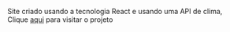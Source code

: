 Site criado usando a tecnologia React e usando uma API de clima,<br/>
Clique <a href="https://leooc1.github.io/api-test" >aqui</a> para visitar o projeto
